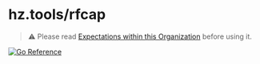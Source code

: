 # hz.tools/rfcap

> :warning: Please read [Expectations within this Organization](https://github.com/hztools/.github/tree/main/profile#expectations-within-this-organization) before using it.

[![Go Reference](https://pkg.go.dev/badge/hz.tools/rfcap.svg)](https://pkg.go.dev/hz.tools/rfcap)

